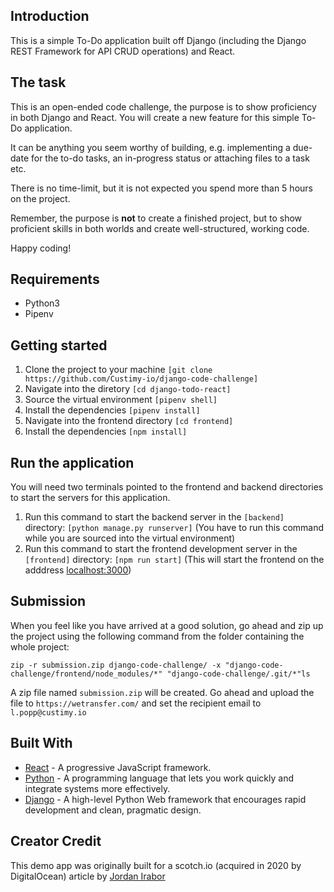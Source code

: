 ## Introduction

This is a simple To-Do application built off Django (including the Django REST Framework for API CRUD operations) and React.

## The task
This is an open-ended code challenge, the purpose is to show proficiency in both Django and React. 
You will create a new feature for this simple To-Do application. 

It can be anything you seem worthy of building, e.g. implementing a due-date for the to-do tasks, an in-progress status or attaching files to a task etc.

There is no time-limit, but it is not expected you spend more than 5 hours on the project. 

Remember, the purpose is **not** to create a finished project, but to show proficient skills in both worlds and create well-structured, working code.

Happy coding!

## Requirements
* Python3
* Pipenv

## Getting started
1. Clone the project to your machine ```[git clone https://github.com/Custimy-io/django-code-challenge]```
2. Navigate into the diretory ```[cd django-todo-react]```
3. Source the virtual environment ```[pipenv shell]```
4. Install the dependencies ```[pipenv install]```
5. Navigate into the frontend directory ```[cd frontend]```
5. Install the dependencies ```[npm install]```

## Run the application
You will need two terminals pointed to the frontend and backend directories to start the servers for this application.

1. Run this command to start the backend server in the ```[backend]``` directory: ```[python manage.py runserver]``` (You have to run this command while you are sourced into the virtual environment)
2. Run this command to start the frontend development server in the ```[frontend]``` directory: ```[npm run start]``` (This will start the frontend on the adddress [localhost:3000](http://localhost:3000))

## Submission
When you feel like you have arrived at a good solution, go ahead and zip up the project using the following command from the folder containing the whole project:

 ```zip -r submission.zip django-code-challenge/ -x "django-code-challenge/frontend/node_modules/*" "django-code-challenge/.git/*"ls```

A zip file named ```submission.zip``` will be created. Go ahead and upload the file to ```https://wetransfer.com/``` and set the recipient email to ```l.popp@custimy.io```

## Built With

* [React](https://reactjs.org) - A progressive JavaScript framework.
* [Python](https://www.python.org/) - A programming language that lets you work quickly and integrate systems more effectively.
* [Django](http://djangoproject.org/) - A high-level Python Web framework that encourages rapid development and clean, pragmatic design.

## Creator Credit

This demo app was originally built for a scotch.io (acquired in 2020 by DigitalOcean) article by [Jordan Irabor](https://github.com/Jordanirabor/django-todo-react)
